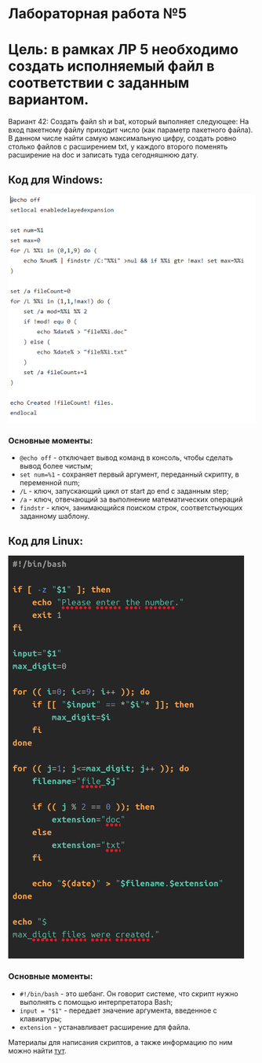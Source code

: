 # Лабораторная работа №5
# Цель: в рамках ЛР 5 необходимо создать исполняемый файл в соответствии с заданным вариантом. 

Вариант 42: Создать файл sh и bat, который выполняет следующее: 
На вход пакетному файлу приходит число (как параметр пакетного файла). В данном числе найти самую максимальную цифру, создать ровно столько файлов с расширением txt, у каждого второго поменять расширение на doc и записать туда сегодняшнюю дату.

## Код для Windows:

![](./code_windows.png)

### Основные моменты:

* `@echo off` - отключает вывод команд в консоль, чтобы сделать вывод более чистым;
* `set num=%1` - cохраняет первый аргумент, переданный скрипту, в переменной num;
* `/L` - ключ, запускающий цикл от start до end с заданным step;
* `/a` - ключ, отвечающий за выполнение математических операций
* `findstr` - ключ, занимающийся поиском строк, соответстыующих заданному шаблону.

## Код для Linux:

![](./code_linux.png)

### Основные моменты:

* `#!/bin/bash` - это шебанг. Он говорит системе, что скрипт нужно выполнять с помощью интерпретатора Bash;
* `input = "$1"` - передает значение аргумента, введенное с клавиатуры;
* `extension` - устанавливает расширение для файла.


Материалы для написания скриптов, а также информацию по ним можно найти [тут](https://www.google.com/).
